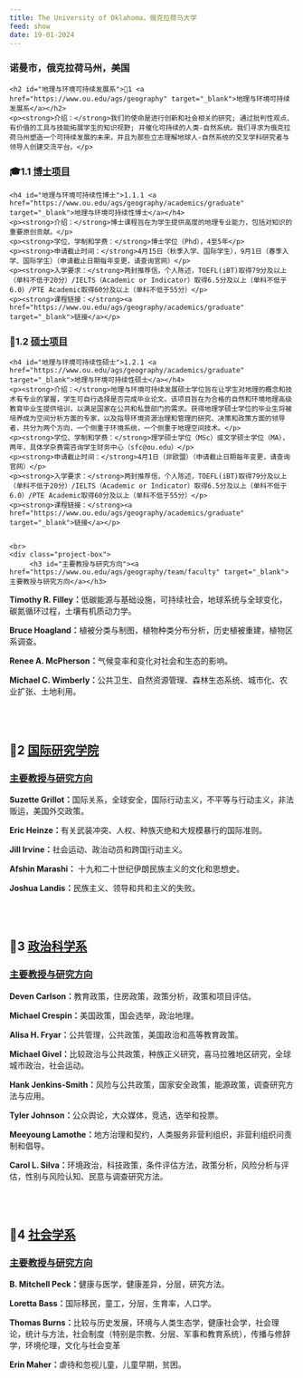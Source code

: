 ```yaml
---
title: The University of Oklahoma，俄克拉荷马大学
feed: show
date: 19-01-2024
---
```


<html lang="zh">
<head>
    <meta charset="UTF-8">
    <title> The University of Oklahoma，俄克拉荷马大学</title>
    <link rel="stylesheet" href="/assets/css/CSS.css">
</head>
<body>
    <h3>诺曼市，俄克拉荷马州，美国</h3>

    <h2 id="地理与环境可持续发展系">🏫1 <a href="https://www.ou.edu/ags/geography" target="_blank">地理与环境可持续发展系</a></h2>
    <p><strong>介绍：</strong>我们的使命是进行创新和社会相关的研究; 通过批判性观点、有价值的工具与技能拓展学生的知识视野; 并催化可持续的人类-自然系统。我们寻求为俄克拉荷马州塑造一个可持续发展的未来，并且为那些立志理解地球人-自然系统的交叉学科研究者与领导人创建交流平台。</p>

<h3 id="博士项目">🎓1.1 <a href="https://www.ou.edu/gradcollege/apply/programs" target="_blank">博士项目</a></h3>

    <h4 id="地理与环境可持续性博士">1.1.1 <a href="https://www.ou.edu/ags/geography/academics/graduate" target="_blank">地理与环境可持续性博士</a></h4>
    <p><strong>介绍：</strong>博士课程旨在为学生提供高度的地理专业能力，包括对知识的重要原创贡献。</p>
    <p><strong>学位、学制和学费：</strong>博士学位（Phd），4至5年</p>
    <p><strong>申请截止时间：</strong>4月15日（秋季入学、国际学生），9月1日（春季入学、国际学生）（申请截止日期每年变更，请查询官网）</p>
    <p><strong>入学要求：</strong>两封推荐信，个人陈述，TOEFL(iBT)取得79分及以上（单科不低于20分）/IELTS（Academic or Indicator）取得6.5分及以上（单科不低于6.0）/PTE Academic取得60分及以上（单科不低于55分）</p>
    <p><strong>课程链接：</strong><a href="https://www.ou.edu/ags/geography/academics/graduate" target="_blank">链接</a></p>


<h3 id="硕士项目">📖1.2 <a href="https://www.ou.edu/gradcollege/apply/programs" target="_blank">硕士项目</a></h3>

    <h4 id="地理与环境可持续性硕士">1.2.1 <a href="https://www.ou.edu/ags/geography/academics/graduate" target="_blank">地理与环境可持续性硕士</a></h4>
    <p><strong>介绍：</strong>地理与环境可持续发展硕士学位旨在让学生对地理的概念和技术有专业的掌握，学生可自行选择是否完成毕业论文。该项目旨在为合格的自然和环境地理高级教育毕业生提供培训，以满足国家在公共和私营部门的需求。获得地理学硕士学位的毕业生将被培养成为空间分析方面的专家，以及指导环境资源治理和管理的研究、决策和政策方面的领导者，共分为两个方向，一个侧重于环境系统，一个侧重于地理空间技术。</p>
    <p><strong>学位、学制和学费：</strong>理学硕士学位（MSc）或文学硕士学位（MA），两年，具体学杂费需咨询学生财务中心（sfc@ou.edu）</p>
    <p><strong>申请截止时间：</strong>4月1日（非欧盟）（申请截止日期每年变更，请查询官网）</p>
    <p><strong>入学要求：</strong>两封推荐信，个人陈述，TOEFL(iBT)取得79分及以上（单科不低于20分）/IELTS（Academic or Indicator）取得6.5分及以上（单科不低于6.0）/PTE Academic取得60分及以上（单科不低于55分）</p>
    <p><strong>课程链接：</strong><a href="https://www.ou.edu/ags/geography/academics/graduate" target="_blank">链接</a></p>

   
    <br>
    <div class="project-box">
         <h3 id="主要教授与研究方向"><a href="https://www.ou.edu/ags/geography/team/faculty" target="_blank">主要教授与研究方向</a></h3>
<p><strong> Timothy R. Filley：</strong>低碳能源与基础设施，可持续社会，地球系统与全球变化，碳氮循环过程，土壤有机质动力学。</p>
        <p><strong> Bruce Hoagland：</strong>植被分类与制图，植物种类分布分析，历史植被重建，植物区系调查。</p>
        <p><strong> Renee A. McPherson：</strong>气候变率和变化对社会和生态的影响。</p>
        <p><strong> Michael C. Wimberly：</strong>公共卫生、自然资源管理、森林生态系统、城市化、农业扩张、土地利用。</p>
    </div>
    <br>
    <br>

<h2 id="国际研究学院">🏫2 <a href="https://ou.edu/cis" target="_blank">国际研究学院</a></h2>

<div class="project-box">
         <h3 id="主要教授与研究方向"><a href="https://ou.edu/cis/people/faculty" target="_blank">主要教授与研究方向</a></h3>
<p><strong> Suzette Grillot：</strong>国际关系，全球安全，国际行动主义，不平等与行动主义，非法贩运，美国外交政策。</p>
        <p><strong> Eric Heinze：</strong>有关武装冲突、人权、种族灭绝和大规模暴行的国际准则。</p>
        <p><strong> Jill Irvine：</strong>社会运动、政治动员和跨国行动主义。</p>
        <p><strong> Afshin Marashi：</strong> 十九和二十世纪伊朗民族主义的文化和思想史。</p>
        <p><strong> Joshua Landis：</strong>民族主义、领导和共和主义的失败。</p>
</div>
<br>
<br>

<h2 id="政治科学系">🏫3 <a href="https://www.ou.edu/cas/psc" target="_blank">政治科学系</a></h2>

<div class="project-box">
         <h3 id="主要教授与研究方向"><a href="https://www.ou.edu/cas/psc/faculty" target="_blank">主要教授与研究方向</a></h3>
<p><strong> Deven Carlson：</strong>教育政策，住房政策，政策分析，政策和项目评估。</p>
        <p><strong>Michael Crespin：</strong>美国政策，国会选举，政治地理。</p>
        <p><strong>Alisa H. Fryar：</strong>公共管理，公共政策，美国政治和高等教育政策。</p>
        <p><strong>Michael Givel：</strong>比较政治与公共政策，种族正义研究，喜马拉雅地区研究，全球城市政治，社会运动。</p>
        <p><strong>Hank Jenkins-Smith：</strong>风险与公共政策，国家安全政策，能源政策，调查研究方法与应用。</p>
        <p><strong>Tyler Johnson：</strong>公众舆论，大众媒体，竞选，选举和投票。</p>
        <p><strong>Meeyoung Lamothe：</strong>地方治理和契约，人类服务非营利组织，非营利组织问责制和倡导。</p>
        <p><strong>Carol L. Silva：</strong>环境政治，科技政策，条件评估方法，政策分析，风险分析与评估，性别与风险认知、民意与调查研究方法。</p>
</div>
<br>
<br>

<h2 id="社会学系">🏫4 <a href="https://www.ou.edu/cas/soc" target="_blank">社会学系</a></h2>

<div class="project-box">
         <h3 id="主要教授与研究方向"><a href="https://www.ou.edu/cas/soc/people/faculty" target="_blank">主要教授与研究方向</a></h3>
<p><strong>B. Mitchell Peck：</strong>健康与医学，健康差异，分层，研究方法。</p>
        <p><strong>Loretta Bass：</strong>国际移民，童工，分层，生育率，人口学。</p>
        <p><strong>Thomas Burns：</strong>比较与历史发展，环境与人类生态学，健康社会学，社会理论，统计与方法，社会制度（特别是宗教、分层、军事和教育系统），传播与修辞学，环境伦理，文化与社会变革</p>
        <p><strong>Erin Maher：</strong>虐待和忽视儿童，儿童早期，贫困。</p>
</div>

</body>
</html>

